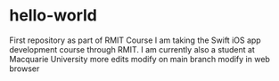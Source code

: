 # hello-world
First repository as part of RMIT Course
I am taking the Swift iOS app development course through RMIT. I am currently also a student at Macquarie University
more edits
modify on main branch
modify in web browser
